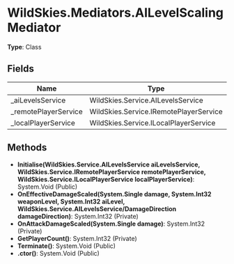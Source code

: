 ﻿# WildSkies.Mediators.AILevelScalingMediator

**Type**: Class

## Fields

| Name | Type | Access |
|------|------|--------|
| _aiLevelsService | WildSkies.Service.AILevelsService | Private |
| _remotePlayerService | WildSkies.Service.IRemotePlayerService | Private |
| _localPlayerService | WildSkies.Service.ILocalPlayerService | Private |

## Methods

- **Initialise(WildSkies.Service.AILevelsService aiLevelsService, WildSkies.Service.IRemotePlayerService remotePlayerService, WildSkies.Service.ILocalPlayerService localPlayerService)**: System.Void (Public)
- **OnEffectiveDamageScaled(System.Single damage, System.Int32 weaponLevel, System.Int32 aiLevel, WildSkies.Service.AILevelsService/DamageDirection damageDirection)**: System.Int32 (Private)
- **OnAttackDamageScaled(System.Single damage)**: System.Int32 (Private)
- **GetPlayerCount()**: System.Int32 (Private)
- **Terminate()**: System.Void (Public)
- **.ctor()**: System.Void (Public)

